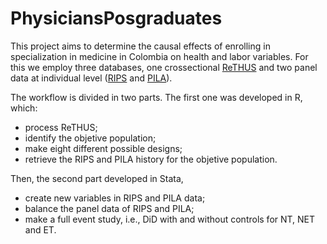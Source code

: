 # PhysiciansPosgraduates

This project aims to determine the causal effects of enrolling in specialization in medicine in Colombia on health and labor variables. For this we employ three databases, one crossectional [ReTHUS](https://www.sispro.gov.co/central-prestadores-de-servicios/Pages/ReTHUS-Registro-de-Talento-Humano-en-Salud.aspx) and two panel data at individual level ([RIPS](https://www.minsalud.gov.co/proteccionsocial/Paginas/rips.aspx) and [PILA](https://www.minsalud.gov.co/proteccionsocial/Paginas/pila.aspx)).

The workflow is divided in two parts. The first one was developed in R, which:

- process ReTHUS;
- identify the objetive population;
- make eight different possible designs;
- retrieve the RIPS and PILA history for the objetive population. 

Then, the second part developed in Stata,
- create new variables in RIPS and PILA data;
- balance the panel data of RIPS and PILA;
- make a full event study, i.e., DiD with and without controls for NT, NET and ET.